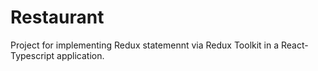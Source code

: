 # Restaurant

Project for implementing Redux statemennt via Redux Toolkit in a React-Typescript application.
